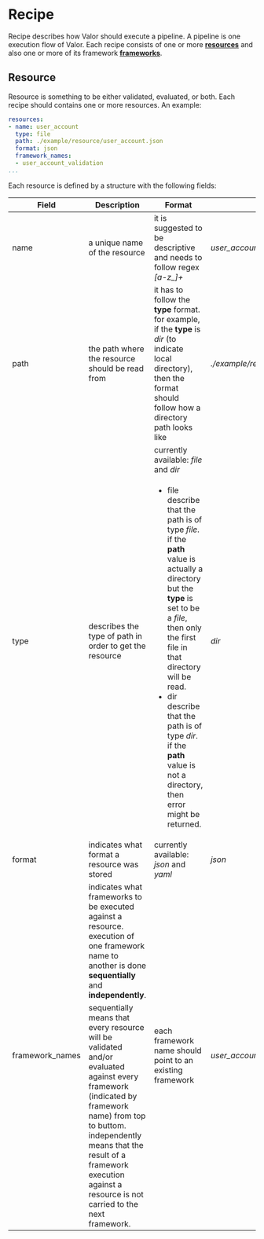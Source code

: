 # Recipe

Recipe describes how Valor should execute a pipeline. A pipeline
is one execution flow of Valor. Each recipe consists of
one or more **[resources](#resource)** and also
one or more of its framework **[frameworks](#framework)**.

## Resource

Resource is something to be either validated, evaluated, or both.
Each recipe should contains one or more resources. An example:

```yaml
resources: 
- name: user_account
  type: file
  path: ./example/resource/user_account.json
  format: json
  framework_names:
  - user_account_validation
...
```

Each resource is defined by a structure with the following fields:

<table>
    <thead>
        <tr>
            <th>Field</th>
            <th>Description</th>
            <th>Format</th>
            <th>Example</th>
        </tr>
    </thead>
    <tbody>
        <tr>
            <td>name</td>
            <td>a unique name of the resource</td>
            <td>it is suggested to be descriptive and needs to follow regex <i>[a-z_]+</i></td>
            <td><i>user_account</i></td>
        </tr>
        <tr>
            <td>path</td>
            <td>the path where the resource should be read from</td>
            <td>it has to follow the <b>type</b> format. for example, if the <b>type</b> is <i>dir</i> (to indicate local directory), then the format should follow how a directory path looks like</td>
            <td><i>./example/resource/user_account.json</i></td>
        </tr>
        <tr>
            <td rowspan=2>type</td>
            <td rowspan=2>describes the type of path in order to get the resource</td>
            <td>currently available: <i>file</i> and <i>dir</i></td>
            <td rowspan=2><i>dir</i></td>
        </tr>
        <tr>
            <td>
                <ul>
                    <li>file</li>
                    describe that the path is of type <i>file</i>. if the <b>path</b> value is actually a directory but the <b>type</b> is set to be a <i>file</i>, then only the first file in that directory will be read.
                    <li>dir</li>
                    describe that the path is of type <i>dir</i>. if the <b>path</b> value is not a directory, then error might be returned.
                </ul>
            </td>
        </tr>
        <tr>
            <td>format</td>
            <td>indicates what format a resource was stored</td>
            <td>currently available: <i>json</i> and <i>yaml</i></td>
            <td><i>json</i></td>
        </tr>
        <tr>
            <td rowspan=2>framework_names</td>
            <td>indicates what frameworks to be executed against a resource. execution of one framework name to another is done <b>sequentially</b> and <b>independently</b>.</td>
            <td rowspan=2>each framework name should point to an existing framework</td>
            <td rowspan=2><i>user_account_validation</i></td>
        </tr>
        <tr>
            <td>sequentially means that every resource will be validated and/or evaluated against every framework (indicated by framework name) from top to buttom. independently means that the result of a framework execution against a resource is not carried to the next framework.</td>
        <tr>
    </tbody>
</table>
